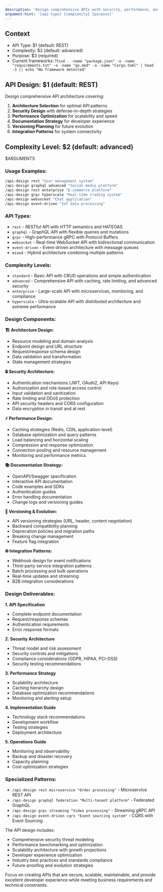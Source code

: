 ```yaml
---
description: 'Design comprehensive APIs with security, performance, and scalability considerations'
argument-hint: '[api-type] [complexity] [purpose]'
---
```


## Context

- API Type: $1 (default: REST)
- Complexity: $2 (default: advanced)
- Purpose: $3 (required)
- Current frameworks: !`find . -name "package.json" -o -name "requirements.txt" -o -name "go.mod" -o -name "Cargo.toml" | head -3 || echo "No framework detected"`

## API Design: $1 (default: REST)

Design comprehensive API architecture covering:

1. **Architecture Selection** for optimal API patterns
2. **Security Design** with defense-in-depth strategies
3. **Performance Optimization** for scalability and speed
4. **Documentation Strategy** for developer experience
5. **Versioning Planning** for future evolution
6. **Integration Patterns** for system connectivity

## Complexity Level: $2 (default: advanced)

$ARGUMENTS

### Usage Examples:

```bash
/api-design rest "User management system"
/api-design graphql advanced "Social media platform"
/api-design rest enterprise "E-commerce platform"
/api-design grpc hyperscale "Real-time trading system"
/api-design websocket "Chat application"
/api-design event-driven "IoT data processing"
```

### API Types:

- `rest` - RESTful API with HTTP semantics and HATEOAS
- `graphql` - GraphQL API with flexible queries and mutations
- `grpc` - High-performance gRPC with Protocol Buffers
- `websocket` - Real-time WebSocket API with bidirectional communication
- `event-driven` - Event-driven architecture with message queues
- `mixed` - Hybrid architecture combining multiple patterns

### Complexity Levels:

- `standard` - Basic API with CRUD operations and simple authentication
- `advanced` - Comprehensive API with caching, rate limiting, and advanced security
- `enterprise` - Large-scale API with microservices, monitoring, and compliance
- `hyperscale` - Ultra-scalable API with distributed architecture and extreme performance

### Design Components:

**🏗️ Architecture Design:**

- Resource modeling and domain analysis
- Endpoint design and URL structure
- Request/response schema design
- Data validation and transformation
- State management strategies

**🔒 Security Architecture:**

- Authentication mechanisms (JWT, OAuth2, API Keys)
- Authorization and role-based access control
- Input validation and sanitization
- Rate limiting and DDoS protection
- API security headers and CORS configuration
- Data encryption in transit and at rest

**⚡ Performance Design:**

- Caching strategies (Redis, CDN, application-level)
- Database optimization and query patterns
- Load balancing and horizontal scaling
- Compression and response optimization
- Connection pooling and resource management
- Monitoring and performance metrics

**📚 Documentation Strategy:**

- OpenAPI/Swagger specification
- Interactive API documentation
- Code examples and SDKs
- Authentication guides
- Error handling documentation
- Change logs and versioning guides

**🔄 Versioning & Evolution:**

- API versioning strategies (URL, header, content negotiation)
- Backward compatibility planning
- Deprecation policies and migration paths
- Breaking change management
- Feature flag integration

**🌐 Integration Patterns:**

- Webhook design for event notifications
- Third-party service integration patterns
- Batch processing and bulk operations
- Real-time updates and streaming
- B2B integration considerations

### Design Deliverables:

**1. API Specification**

- Complete endpoint documentation
- Request/response schemas
- Authentication requirements
- Error response formats

**2. Security Architecture**

- Threat model and risk assessment
- Security controls and mitigations
- Compliance considerations (GDPR, HIPAA, PCI-DSS)
- Security testing recommendations

**3. Performance Strategy**

- Scalability architecture
- Caching hierarchy design
- Database optimization recommendations
- Monitoring and alerting setup

**4. Implementation Guide**

- Technology stack recommendations
- Development workflow
- Testing strategies
- Deployment architecture

**5. Operations Guide**

- Monitoring and observability
- Backup and disaster recovery
- Capacity planning
- Cost optimization strategies

### Specialized Patterns:

- `/api-design rest microservice "Order processing"` - Microservice REST API
- `/api-design graphql federation "Multi-tenant platform"` - Federated GraphQL
- `/api-design grpc streaming "Video processing"` - Streaming gRPC API
- `/api-design event-driven cqrs "Event sourcing system"` - CQRS with Event Sourcing

The API design includes:

- Comprehensive security threat modeling
- Performance benchmarking and optimization
- Scalability architecture with growth projections
- Developer experience optimization
- Industry best practices and standards compliance
- Future-proofing and evolution strategies

Focus on creating APIs that are secure, scalable, maintainable, and provide excellent developer experience while meeting business requirements and technical constraints.
